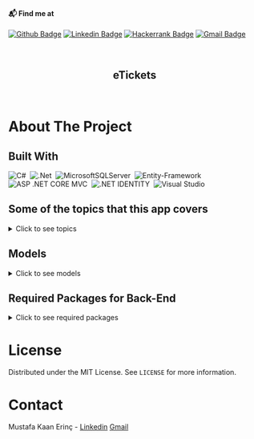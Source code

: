#### 📬 Find me at
[![Github Badge](http://img.shields.io/badge/-Github-black?style=flat&logo=github&link=https://github.com/mkaanerinc/)](https://github.com/mkaanerinc/) 
[![Linkedin Badge](https://img.shields.io/badge/-LinkedIn-blue?style=flat&logo=Linkedin&logoColor=white&link=https://www.linkedin.com/in/mkaanerinc/)](https://www.linkedin.com/in/mkaanerinc)
[![Hackerrank Badge](https://img.shields.io/badge/-Hackerrank-2EC866?style=flat&logo=HackerRank&logoColor=white&link=https://www.hackerrank.com/mkaanerinc)](https://www.hackerrank.com/mkaanerinc)
[![Gmail Badge](https://img.shields.io/badge/-Gmail-d14836?style=flat&logo=Gmail&logoColor=white&link=mailto:mkaanerinc@gmail.com)](mailto:mkaanerinc@gmail.com)

<br />
<p align="center">
  <h2 align="center">eTickets</h2>
</p>
<br />
<p>

# About The Project

## Built With

![C#](https://img.shields.io/badge/C%23-%23239120.svg?style=flat&logo=c-sharp&logoColor=white)&nbsp;
![.Net](https://img.shields.io/badge/.NET-5C2D91?style=flat&logo=.net&logoColor=white)&nbsp;
![MicrosoftSQLServer](https://img.shields.io/badge/Microsoft%20SQL%20Server-CC2927?style=flat&logo=microsoft%20sql%20server&logoColor=white)&nbsp;
![Entity-Framework](https://img.shields.io/badge/Entity%20Framework%20Core-004880?style=flat&logo=nuget&logoColor=white)&nbsp;
![ASP .NET CORE MVC](https://img.shields.io/badge/ASP%20.NET%20CORE%20MVC-004880?style=flat&logo&logo=nuget&logoColor=white)&nbsp;
![.NET IDENTITY](https://img.shields.io/badge/.NET%20IDENTITY-004880?style=flat&logo&logo=nuget&logoColor=white)&nbsp;
![Visual Studio](https://img.shields.io/badge/Visual%20Studio-5C2D91.svg?style=flat&logo=visual-studio&logoColor=white)&nbsp;

## Some of the topics that this app covers

<details>
  <summary>Click to see topics</summary>

* Models vs ViewModels

* Views vs PartialViews

* SQL server configuration with Entity framework

* Entity Framework migrations

* Adding, Getting, Updating and Deleting data from an SQL database using Entity Framework

* Working with relational and non-relational data

* Dependency injection

* Major dependency injection lifetimes

* Static and generic services/repositories

* Model binding and validation

* Routing

* Cookie-based authentication

* Role-based authorization

* Role-based UI rendering

* Dynamic rendering with ViewComponents

</details><p></p>

## Models

<details>
  <summary>Click to see models</summary>

### Actors

| Name                | Data Type     | Allow Nulls |
| :-----------------  | :-----------  | :---------- |
| Id                  | int           | False       |
| ProfilePictureUrl   | nvarchar(MAX) | False       |
| FullName            | nvarchar(50)  | False       |
| Bio                 | nvarchar(MAX) | False       |

### Actors_Movies

| Name                         | Data Type     | Allow Nulls |
| :--------------------------  | :-----------  | :---------- |
| MovieId                      | int           | False       |
| ActorIdId                    | int           | False       |

### Producers

| Name                | Data Type     | Allow Nulls |
| :-----------------  | :-----------  | :---------- |
| Id                  | int           | False       |
| ProfilePictureUrl   | nvarchar(MAX) | False       |
| FullName            | nvarchar(50)  | False       |
| Bio                 | nvarchar(MAX) | False       |
  
### Cinemas

| Name                | Data Type     | Allow Nulls |
| :-----------------  | :-----------  | :---------- |
| Id                  | int           | False       |
| Logo                | nvarchar(MAX) | False       |
| Name                | nvarchar(50)  | False       |
| Description         | nvarchar(MAX) | False       |

### Movies

| Name                | Data Type     | Allow Nulls |
| :-----------------  | :-----------  | :---------- |
| Id                  | int           | False       |
| Name                | nvarchar(MAX) | False       |
| Description         | nvarchar(MAX) | False       |
| Price               | float         | False       |
| ImageUrl            | nvarchar(MAX) | False       |
| StartDate           | datetime2(7)  | False       |
| EndDate             | datetime2(7)  | False       |
| MovieCategory       | int           | False       |
| CinemaId            | int           | False       |
| ProducerId          | int           | False       |

### Orders

| Name                | Data Type     | Allow Nulls |
| :-----------------  | :-----------  | :---------- |
| Id                  | int           | False       |
| Email               | nvarchar(MAX) | True        |
| UserId              | nvarchar(MAX) | True        |

### OrderItems

| Name                | Data Type     | Allow Nulls |
| :-----------------  | :-----------  | :---------- |
| Id                  | int           | False       |
| Amount              | int           | False       |
| Price               | float         | False       |
| MovieId             | int           | False       |
| OrderIdId           | int           | False       |

### ShoppingCartItems

| Name                | Data Type     | Allow Nulls |
| :-----------------  | :-----------  | :---------- |
| Id                  | int           | False       |
| MovieId             | int           | True        |
| Amount              | int           | False       |
| ShoppingCartId      | nvarchar(MAX) | True        |

</details><p></p>

## Required Packages for Back-End

<details>
<summary>Click to see required packages</summary>

| Package Name  | Version |
| ------------- | ------------- |
| Microsoft.AspNetCore.Identity.EntityFrameworkCore  | 5.0.17  |
| Microsoft.EntityFrameworkCore  | 5.0.17  |
| Microsoft.EntityFrameworkCore.Tools  | 5.0.17  |
| Microsoft.EntityFrameworkCore.SqlServer  | 5.0.17  |

</details><p></p>

# License

Distributed under the MIT License. See `LICENSE` for more information.

# Contact

Mustafa Kaan Erinç - [Linkedin](https://www.linkedin.com/in/mkaanerinc/) [Gmail](mailto:mkaanerinc@gmail.com)
